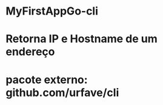 # MyFirstAppGo-cli
# Retorna IP e Hostname de um endereço
# pacote externo: github.com/urfave/cli




